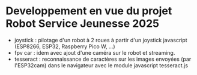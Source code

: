 # Developpement en vue du projet Robot Service Jeunesse 2025

- joystick : pilotage d'un robot à 2 roues à partir d'un joystick javascript (ESP8266, ESP32, Raspberry Pico W, ...)
- fpv car : idem avec ajout d'une caméra sur le robot et streaming.
- tesseract : reconnaissance de caractères sur les images envoyées (par l'ESP32cam) dans le navigateur avec le module javascript tesseract.js
